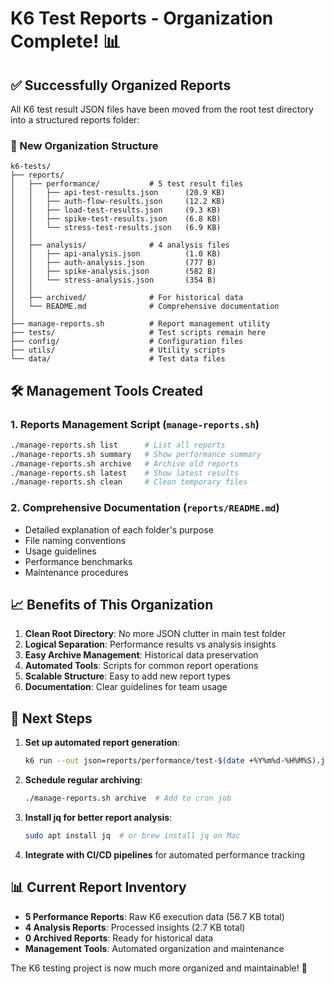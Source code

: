 # K6 Test Reports - Organization Complete! 📊

## ✅ Successfully Organized Reports

All K6 test result JSON files have been moved from the root test directory into a structured reports folder:

### 📁 New Organization Structure

```
k6-tests/
├── reports/
│   ├── performance/           # 5 test result files
│   │   ├── api-test-results.json      (20.9 KB)
│   │   ├── auth-flow-results.json     (12.2 KB)  
│   │   ├── load-test-results.json     (9.3 KB)
│   │   ├── spike-test-results.json    (6.8 KB)
│   │   └── stress-test-results.json   (6.9 KB)
│   │
│   ├── analysis/              # 4 analysis files
│   │   ├── api-analysis.json          (1.0 KB)
│   │   ├── auth-analysis.json         (777 B)
│   │   ├── spike-analysis.json        (582 B)
│   │   └── stress-analysis.json       (354 B)
│   │
│   ├── archived/              # For historical data
│   └── README.md              # Comprehensive documentation
│
├── manage-reports.sh          # Report management utility
├── tests/                     # Test scripts remain here
├── config/                    # Configuration files
├── utils/                     # Utility scripts
└── data/                      # Test data files
```

## 🛠️ Management Tools Created

### 1. **Reports Management Script** (`manage-reports.sh`)
```bash
./manage-reports.sh list      # List all reports
./manage-reports.sh summary   # Show performance summary  
./manage-reports.sh archive   # Archive old reports
./manage-reports.sh latest    # Show latest results
./manage-reports.sh clean     # Clean temporary files
```

### 2. **Comprehensive Documentation** (`reports/README.md`)
- Detailed explanation of each folder's purpose
- File naming conventions
- Usage guidelines
- Performance benchmarks
- Maintenance procedures

## 📈 Benefits of This Organization

1. **Clean Root Directory**: No more JSON clutter in main test folder
2. **Logical Separation**: Performance results vs analysis insights
3. **Easy Archive Management**: Historical data preservation
4. **Automated Tools**: Scripts for common report operations
5. **Scalable Structure**: Easy to add new report types
6. **Documentation**: Clear guidelines for team usage

## 🚀 Next Steps

1. **Set up automated report generation**:
   ```bash
   k6 run --out json=reports/performance/test-$(date +%Y%m%d-%H%M%S).json test.js
   ```

2. **Schedule regular archiving**:
   ```bash
   ./manage-reports.sh archive  # Add to cron job
   ```

3. **Install jq for better report analysis**:
   ```bash
   sudo apt install jq  # or brew install jq on Mac
   ```

4. **Integrate with CI/CD pipelines** for automated performance tracking

## 📊 Current Report Inventory

- **5 Performance Reports**: Raw K6 execution data (56.7 KB total)
- **4 Analysis Reports**: Processed insights (2.7 KB total)  
- **0 Archived Reports**: Ready for historical data
- **Management Tools**: Automated organization and maintenance

The K6 testing project is now much more organized and maintainable! 🎉
